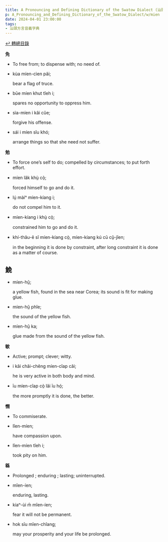 ```yaml
---
title: A Pronouncing and Defining Dictionary of the Swatow Dialect (汕頭方言音義字典) / mien
p: A_Pronouncing_and_Defining_Dictionary_of_the_Swatow_Dialect/w/mien
date: 2024-04-01 23:00:00
tags: 
- 汕頭方言音義字典
---
```


[↩️ 轉總目錄](/A_Pronouncing_and_Defining_Dictionary_of_the_Swatow_Dialect)


**免**
- To free from; to dispense with; no need of.

- kùa míen-cìen pâi;

  bear a flag of truce.

- būe míen khut tîeh i;

  spares no opportunity to oppress him.

- sìa-míen i kâi cŭe;

  forgive his offense.

- sái i míen sĭu khó;

  arrange things so that she need not suffer.

**勉**
- To force one’s self to do; compelled by circumstances; to put forth effort.

- míen lâk khṳ̀ cò̤;

  forced himself to go and do it.

- lṳ́ màiⁿ míen-kíang i;

  do not compel him to it.

- míen-kíang i khṳ̀ cò̤;

  constrained him to go and do it.

- khí-thâu-ē sĭ míen-kíang cò̤, míen-kíang kú cū cṳ̆-jîen;

  in the beginning it is done by constraint, after long constraint it is done as a matter of course. 

**鮸**
- 

- míen-hṳ̂;

  a yellow fish, found in the sea near Corea; its sound is fit for making glue.

- míen-hṳ̂ phĭe;

  the sound of the yellow fish.

- míen-hṳ̂ ka;

  glue made from the sound of the yellow fish.

**敏**
- Active; prompt; clever; witty.

- i kâi châi-chêng míen-cîap căi;

  he is very active in both body and mind.

- īu míen-cîap cò̤ lâi īu hó̤;

  the more promptly it is done, the better.

**憫**
- To commiserate.

- lîen-míen;

  have compassion upon.

- lîen-míen tîeh i;

  took pity on him.

**緜**
- Prolonged ; enduring ; lasting; uninterrupted.

- mîen-íen;

  enduring, lasting.

- kiaⁿ-ùi m̄ mîen-íen;

  fear it will not be permanent.

- hok sīu mîen-chîang;

  may your prosperity and your life be prolonged.